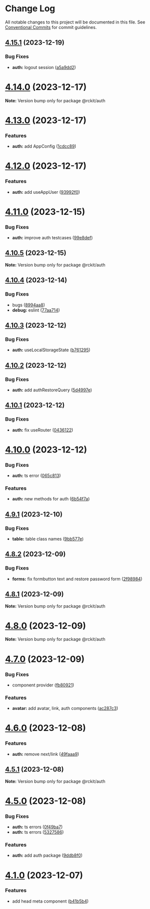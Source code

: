 # Change Log

All notable changes to this project will be documented in this file.
See [Conventional Commits](https://conventionalcommits.org) for commit guidelines.

## [4.15.1](https://github.com/lskjs/lskjs/compare/v4.15.0...v4.15.1) (2023-12-19)


### Bug Fixes

* **auth:** logout session ([a5a9dd2](https://github.com/lskjs/lskjs/commit/a5a9dd2e8fa0273c31522e6751cb7fc0be5566be))





# [4.14.0](https://github.com/lskjs/lskjs/compare/v4.13.0...v4.14.0) (2023-12-17)

**Note:** Version bump only for package @rckit/auth





# [4.13.0](https://github.com/lskjs/lskjs/compare/v4.12.0...v4.13.0) (2023-12-17)


### Features

* **auth:** add AppConfig ([1cdcc89](https://github.com/lskjs/lskjs/commit/1cdcc894d2e7c76b82db292eaf142f7560369bed))





# [4.12.0](https://github.com/lskjs/lskjs/compare/v4.11.0...v4.12.0) (2023-12-17)


### Features

* **auth:** add useAppUser ([93992f0](https://github.com/lskjs/lskjs/commit/93992f09d12202c8f1c9af159bcccc49e1e925f5))





# [4.11.0](https://github.com/lskjs/lskjs/compare/v4.10.5...v4.11.0) (2023-12-15)


### Bug Fixes

* **auth:** improve auth testcases ([99e8def](https://github.com/lskjs/lskjs/commit/99e8def9ce9581b993b067c5c00bdc3d65bf9134))





## [4.10.5](https://github.com/lskjs/lskjs/compare/v4.10.4...v4.10.5) (2023-12-15)

**Note:** Version bump only for package @rckit/auth





## [4.10.4](https://github.com/lskjs/lskjs/compare/v4.10.3...v4.10.4) (2023-12-14)


### Bug Fixes

* bugs ([8994aa8](https://github.com/lskjs/lskjs/commit/8994aa89ae3f767abe7b49151d82f3aa5f4ecf67))
* **debug:** eslint ([77aa714](https://github.com/lskjs/lskjs/commit/77aa714af766e3a1605decf8262bf49278c13102))





## [4.10.3](https://github.com/lskjs/lskjs/compare/v4.10.2...v4.10.3) (2023-12-12)


### Bug Fixes

* **auth:** useLocalStorageState ([b761295](https://github.com/lskjs/lskjs/commit/b761295f9b23d98e219385e54d29b110c9875003))





## [4.10.2](https://github.com/lskjs/lskjs/compare/v4.10.1...v4.10.2) (2023-12-12)


### Bug Fixes

* **auth:** add authRestoreQuery ([5d4997e](https://github.com/lskjs/lskjs/commit/5d4997eb9d1c8b0b2fed0673f47f740b55044de3))





## [4.10.1](https://github.com/lskjs/lskjs/compare/v4.10.0...v4.10.1) (2023-12-12)


### Bug Fixes

* **auth:** fix useRouter ([0436122](https://github.com/lskjs/lskjs/commit/0436122580923550909a4014aefd141f88ab28bb))





# [4.10.0](https://github.com/lskjs/lskjs/compare/v4.9.1...v4.10.0) (2023-12-12)


### Bug Fixes

* **auth:** ts error ([065c813](https://github.com/lskjs/lskjs/commit/065c8139b7ca192f5b1e50bf2e6d9cce7b11c105))


### Features

* **auth:** new methods for auth ([6b54f7a](https://github.com/lskjs/lskjs/commit/6b54f7ad90a50e62c103ac35047f4004f29783d0))





## [4.9.1](https://github.com/lskjs/lskjs/compare/v4.9.0...v4.9.1) (2023-12-10)


### Bug Fixes

* **table:** table class names ([9bb577e](https://github.com/lskjs/lskjs/commit/9bb577e1fd47fba775d35e0f8cc94da693a82157))





## [4.8.2](https://github.com/lskjs/lskjs/compare/v4.8.1...v4.8.2) (2023-12-09)


### Bug Fixes

* **forms:** fix formbutton text and restore password form ([2f98984](https://github.com/lskjs/lskjs/commit/2f989840e95d44e4d85dede3b70b31938723560a))





## [4.8.1](https://github.com/lskjs/lskjs/compare/v4.8.0...v4.8.1) (2023-12-09)

**Note:** Version bump only for package @rckit/auth





# [4.8.0](https://github.com/lskjs/lskjs/compare/v4.7.0...v4.8.0) (2023-12-09)

**Note:** Version bump only for package @rckit/auth





# [4.7.0](https://github.com/lskjs/lskjs/compare/v4.6.0...v4.7.0) (2023-12-09)


### Bug Fixes

* component provider ([fb80921](https://github.com/lskjs/lskjs/commit/fb809216a204fd6a717bf2fcd8d16cd6dcaa4fdc))


### Features

* **avatar:** add avatar, link, auth components ([ac287c3](https://github.com/lskjs/lskjs/commit/ac287c3a625eecf82f0e4448af18fa78474abbda))





# [4.6.0](https://github.com/lskjs/lskjs/compare/v4.5.1...v4.6.0) (2023-12-08)


### Features

* **auth:** remove next/link ([49faaa9](https://github.com/lskjs/lskjs/commit/49faaa97217a09c41ce569ae70ed1130dc5f2cc1))





## [4.5.1](https://github.com/lskjs/lskjs/compare/v4.5.0...v4.5.1) (2023-12-08)

**Note:** Version bump only for package @rckit/auth





# [4.5.0](https://github.com/lskjs/lskjs/compare/v4.4.0...v4.5.0) (2023-12-08)


### Bug Fixes

* **auth:** ts errors ([0f49ba7](https://github.com/lskjs/lskjs/commit/0f49ba7e25d0b07c6b2b4f884bd21e523bb37bbf))
* **auth:** ts errors ([5327586](https://github.com/lskjs/lskjs/commit/5327586aa7431ffe3c00cd1f507b21329b3df179))


### Features

* **auth:** add auth package ([9ddb8f0](https://github.com/lskjs/lskjs/commit/9ddb8f01556e922a02f77e6d72a1630dbc19f9c8))





# [4.1.0](https://github.com/lskjs/lskjs/compare/v2.7.4...v4.1.0) (2023-12-07)


### Features

* add head meta component ([b41b5b4](https://github.com/lskjs/lskjs/commit/b41b5b4c1d5c0c9e6b1dd51ca1118b5dd2c95fde))
